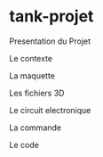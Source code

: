# tank-projet


Presentation du Projet 



Le contexte 


La maquette 


Les fichiers 3D


Le circuit electronique 


La commande 


Le code 
